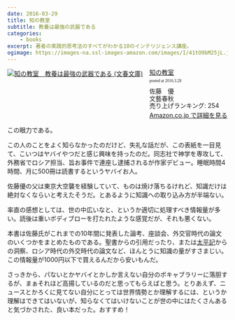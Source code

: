 ```yaml
---
date: 2016-03-29
title: 知の教室
subtitle: 教養は最強の武器である
categories: 
    - books
excerpt: 著者の実践的思考法のすべてがわかる10のインテリジェンス講座。
ogimage: https://images-na.ssl-images-amazon.com/images/I/41tO9bM25jL.jpg
---
```


<div class="azlink-box"><div class="azlink-image" style="float:left"><a href="http://www.amazon.co.jp/exec/obidos/ASIN/B013I2FWJK/warikiru-22/ref=nosim/" name="azlinklink" target="_blank"><img src="https://images-na.ssl-images-amazon.com/images/I/41tO9bM25jL._SL160_.jpg" alt="知の教室　教養は最強の武器である (文春文庫)" style="border:none" /></a></div><div class="azlink-info" style="float:left;margin-left:15px;line-height:120%"><div class="azlink-name" style="margin-bottom:10px;line-height:120%"><a href="http://www.amazon.co.jp/exec/obidos/ASIN/B013I2FWJK/warikiru-22/ref=nosim/" name="azlinklink" target="_blank">知の教室</a><div class="azlink-powered-date" style="font-size:7pt;margin-top:5px;font-family:verdana;line-height:120%">posted at 2016.3.28</div></div><div class="azlink-detail">佐藤　優<br />文藝春秋<br />売り上げランキング: 254<br /></div><div class="azlink-link" style="margin-top:5px"><a href="http://www.amazon.co.jp/exec/obidos/ASIN/B013I2FWJK/warikiru-22/ref=nosim/" target="_blank">Amazon.co.jp で詳細を見る</a></div></div><div class="azlink-footer" style="clear:left"></div></div>

この眼力である。

この人のことをよく知らなかったのだけど、失礼な話だが、この表紙を一目見て、こいつはヤバイやつだと感じ興味を持ったのだ。同志社で神学を専攻して、外務省でロシア担当、旨お事件で連座し逮捕されるが作家デビュー。睡眠時間4時間、月に500冊は読書するというヤバイお人。

佐藤優の父は東京大空襲を経験していて、ものは焼け落ちるけれど、知識だけは絶対なくならいと考えたそうだ。とあるように知識への取り込み方が半端ない。

率直の感想としては、世の中広いなと、というか適切に処理すべき情報量が多い。読後は重いボディブローを打たれたような感覚だが、それも悪くない。

本書は佐藤氏がこれまでの10年間に発表した論考、座談会、外交官時代の論文のいくつかをまとめたものである。聖書からの引用だったり、または[太平記](https://ja.wikipedia.org/wiki/%E5%A4%AA%E5%B9%B3%E8%A8%98)からの洞察、ロシア時代の外交時代の論文など、ほんとうに知識の量がすさまじい。この情報量が1000円以下で買えるんだから安いもんだ。

さっきから、パないとかヤバイとかしか言えない自分のボキャブラリーに落胆するが、まぁそれほど高揚しているのだと思ってもらえばと思う。とりあえず、ニュースとかろくに見てない自分にとっては世界情勢とか理解するには、というか理解はできてはいないが、知らなくてはいけないことが世の中にはたくさんあると気づかされた、良い本だった。おすすめ！
